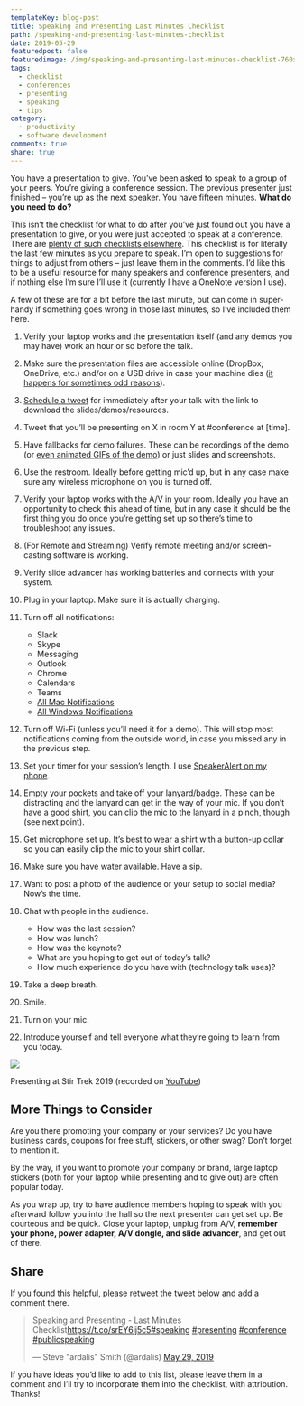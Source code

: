 ```yaml
---
templateKey: blog-post
title: Speaking and Presenting Last Minutes Checklist
path: /speaking-and-presenting-last-minutes-checklist
date: 2019-05-29
featuredpost: false
featuredimage: /img/speaking-and-presenting-last-minutes-checklist-760x360.png
tags:
  - checklist
  - conferences
  - presenting
  - speaking
  - tips
category:
  - productivity
  - software development
comments: true
share: true
---
```

You have a presentation to give. You’ve been asked to speak to a group of your peers. You’re giving a conference session. The previous presenter just finished – you’re up as the next speaker. You have fifteen minutes. **What do you need to do?**

This isn’t the checklist for what to do after you’ve just found out you have a presentation to give, or you were just accepted to speak at a conference. There are [plenty of such checklists elsewhere](https://www.exordo.com/blog/your-conference-presentation-checklist/). This checklist is for literally the last few minutes as you prepare to speak. I’m open to suggestions for things to adjust from others – just leave them in the comments. I’d like this to be a useful resource for many speakers and conference presenters, and if nothing else I’m sure I’ll use it (currently I have a OneNote version I use).

A few of these are for a bit before the last minute, but can come in super-handy if something goes wrong in those last minutes, so I’ve included them here.

1. Verify your laptop works and the presentation itself (and any demos you may have) work an hour or so before the talk.
2. Make sure the presentation files are accessible online (DropBox, OneDrive, etc.) and/or on a USB drive in case your machine dies ([it happens for sometimes odd reasons](https://ardalis.com/dev-up-conference-2018-and-a-small-speaking-hitch)).
3. [Schedule a tweet](https://help.twitter.com/en/using-twitter/advanced-tweetdeck-features) for immediately after your talk with the link to download the slides/demos/resources.
4. Tweet that you’ll be presenting on X in room Y at #conference at \[time].
5. Have fallbacks for demo failures. These can be recordings of the demo (or [even animated GIFs of the demo](https://www.cockos.com/licecap/)) or just slides and screenshots.
6. Use the restroom. Ideally before getting mic’d up, but in any case make sure any wireless microphone on you is turned off.
7. Verify your laptop works with the A/V in your room. Ideally you have an opportunity to check this ahead of time, but in any case it should be the first thing you do once you’re getting set up so there’s time to troubleshoot any issues.
8. (For Remote and Streaming) Verify remote meeting and/or screen-casting software is working.
9. Verify slide advancer has working batteries and connects with your system.
10. Plug in your laptop. Make sure it is actually charging.
11. Turn off all notifications:

    * Slack
    * Skype
    * Messaging
    * Outlook
    * Chrome
    * Calendars
    * Teams
    * [All Mac Notifications](https://www.parallels.com/blogs/how-to-turn-off-notifications-mac/)
    * [All Windows Notifications](https://www.digitaltrends.com/computing/how-to-turn-off-notifications-in-windows-10/)
12. Turn off Wi-Fi (unless you’ll need it for a demo). This will stop most notifications coming from the outside world, in case you missed any in the previous step.
13. Set your timer for your session’s length. I use [SpeakerAlert on my phone](https://ardalis.com/speaker-alert).
14. Empty your pockets and take off your lanyard/badge. These can be distracting and the lanyard can get in the way of your mic. If you don’t have a good shirt, you can clip the mic to the lanyard in a pinch, though (see next point).
15. Get microphone set up. It’s best to wear a shirt with a button-up collar so you can easily clip the mic to your shirt collar.
16. Make sure you have water available. Have a sip.
17. Want to post a photo of the audience or your setup to social media? Now’s the time.
18. Chat with people in the audience.

    * How was the last session?
    * How was lunch?
    * How was the keynote?
    * What are you hoping to get out of today’s talk?
    * How much experience do you have with (technology talk uses)?
19. Take a deep breath.
20. Smile.
21. Turn on your mic.
22. Introduce yourself and tell everyone what they’re going to learn from you today.



![](https://ardalis.com/wp-content/uploads/2019/05/2019-05-29-09_10_12-2019-Steve-Smith-Finding-Patterns-in-the-Clouds-YouTube.jpg)

Presenting at Stir Trek 2019 (recorded on [YouTube](https://www.youtube.com/watch?v=dTYwV7pgtRo))

## More Things to Consider

Are you there promoting your company or your services? Do you have business cards, coupons for free stuff, stickers, or other swag? Don’t forget to mention it.

By the way, if you want to promote your company or brand, large laptop stickers (both for your laptop while presenting and to give out) are often popular today.

As you wrap up, try to have audience members hoping to speak with you afterward follow you into the hall so the next presenter can get set up. Be courteous and be quick. Close your laptop, unplug from A/V, **remember your phone, power adapter, A/V dongle, and slide advancer**, and get out of there.

## Share

If you found this helpful, please retweet the tweet below and add a comment there.

<blockquote class="twitter-tweet" data-lang="en"><p lang="en" dir="ltr">Speaking and Presenting - Last Minutes Checklist<a href="https://t.co/srEY6ij5c5">https://t.co/srEY6ij5c5</a><a href="https://twitter.com/hashtag/speaking?src=hash&amp;ref_src=twsrc%5Etfw">#speaking</a> <a href="https://twitter.com/hashtag/presenting?src=hash&amp;ref_src=twsrc%5Etfw">#presenting</a> <a href="https://twitter.com/hashtag/conference?src=hash&amp;ref_src=twsrc%5Etfw">#conference</a> <a href="https://twitter.com/hashtag/publicspeaking?src=hash&amp;ref_src=twsrc%5Etfw">#publicspeaking</a></p>— Steve "ardalis" Smith (@ardalis) <a href="https://twitter.com/ardalis/status/1133725879899697153?ref_src=twsrc%5Etfw">May 29, 2019</a></blockquote>
<script async="" src="https://platform.twitter.com/widgets.js" charset="utf-8"></script>

If you have ideas you’d like to add to this list, please leave them in a comment and I’ll try to incorporate them into the checklist, with attribution. Thanks!